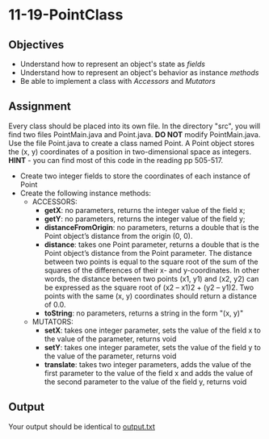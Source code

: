 11-19-PointClass
================

## Objectives
- Understand how to represent an object's state as *fields*
- Understand how to represent an object's behavior as instance *methods*
- Be able to implement a class with *Accessors* and *Mutators*

## Assignment

Every class should be placed into its own file.  In the directory "src", you will find two files PointMain.java and Point.java. **DO NOT** modify PointMain.java. Use the file Point.java to create a class named Point. A Point object stores the (x, y) coordinates of a position in two-dimensional space as integers. **HINT** - you can find most of this code in the reading pp 505-517.

- Create two integer fields to store the coordinates of each instance of Point
- Create the following instance methods:
  - ACCESSORS:
    - **getX**: no parameters, returns the integer value of the field x;
    - **getY**: no parameters, returns the integer value of the field y;
    - **distanceFromOrigin**: no parameters, returns a double that is the Point object’s distance from the origin (0, 0).
    - **distance**: takes one Point parameter, returns a double that is the Point object’s distance from the Point parameter. The distance between two points is equal to the square root of the sum of the squares of the differences of their x- and y-coordinates. In other words, the distance between two points (x1, y1) and (x2, y2) can be expressed as the square root of (x2 – x1)2 + (y2 – y1)2. Two points with the same (x, y) coordinates should return a distance of 0.0.
    - **toString**: no parameters, returns a string in the form "(x, y)"
  - MUTATORS:
    - **setX**: takes one integer parameter, sets the value of the field x to the value of the parameter, returns void
    - **setY**: takes one integer parameter, sets the value of the field y to the value of the parameter, returns void
    - **translate**: takes two integer parameters, adds the value of the first parameter to the value of the field x and adds the value of the second parameter to the value of the field y, returns void

## Output
Your output should be identical to [output.txt](./output.txt)

